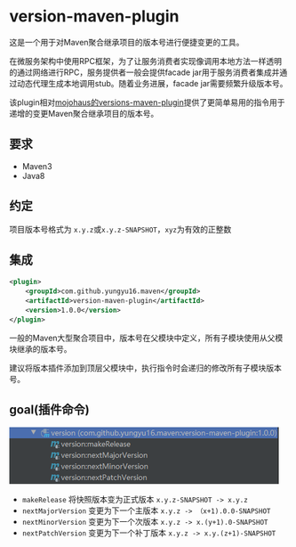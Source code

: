 # version-maven-plugin
这是一个用于对Maven聚合继承项目的版本号进行便捷变更的工具。

在微服务架构中使用RPC框架，为了让服务消费者实现像调用本地方法一样透明的通过网络进行RPC，服务提供者一般会提供facade jar用于服务消费者集成并通过动态代理生成本地调用stub。随着业务进展，facade jar需要频繁升级版本号。

该plugin相对[mojohaus的versions-maven-plugin](https://github.com/mojohaus/versions-maven-plugin)提供了更简单易用的指令用于递增的变更Maven聚合继承项目的版本号。

## 要求
- Maven3
- Java8

## 约定
项目版本号格式为 `x.y.z`或`x.y.z-SNAPSHOT`，`xyz`为有效的正整数

## 集成
```xml
<plugin>
    <groupId>com.github.yungyu16.maven</groupId>
    <artifactId>version-maven-plugin</artifactId>
    <version>1.0.0</version>
</plugin>
```
一般的Maven大型聚合项目中，版本号在父模块中定义，所有子模块使用从父模块继承的版本号。

建议将版本插件添加到顶层父模块中，执行指令时会递归的修改所有子模块版本号。
## goal(插件命令)
![命令](doc/goals.png)

- `makeRelease`  将快照版本变为正式版本 `x.y.z-SNAPSHOT -> x.y.z`
- `nextMajorVersion`  变更为下一个主版本 `x.y.z -> （x+1).0.0-SNAPSHOT`
- `nextMinorVersion`  变更为下一个次版本 `x.y.z -> x.(y+1).0-SNAPSHOT`
- `nextPatchVersion`  变更为下一个补丁版本 `x.y.z -> x.y.(z+1)-SNAPSHOT`
